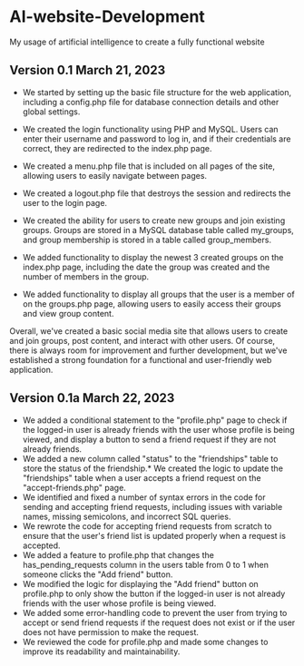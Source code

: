 # AI-website-Development
My usage of artificial intelligence to create a fully functional website

## Version 0.1 March 21, 2023

* We started by setting up the basic file structure for the web application, including a config.php file for database connection details and other global settings.

* We created the login functionality using PHP and MySQL. Users can enter their username and password to log in, and if their credentials are correct, they are redirected to the index.php page.

* We created a menu.php file that is included on all pages of the site, allowing users to easily navigate between pages.

* We created a logout.php file that destroys the session and redirects the user to the login page.

* We created the ability for users to create new groups and join existing groups. Groups are stored in a MySQL database table called my_groups, and group membership is stored in a table called group_members.

* We added functionality to display the newest 3 created groups on the index.php page, including the date the group was created and the number of members in the group.

* We added functionality to display all groups that the user is a member of on the groups.php page, allowing users to easily access their groups and view group content.

Overall, we've created a basic social media site that allows users to create and join groups, post content, and interact with other users. Of course, there is always room for improvement and further development, but we've established a strong foundation for a functional and user-friendly web application.

## Version 0.1a March 22, 2023
* We added a conditional statement to the "profile.php" page to check if the logged-in user is already friends with the user whose profile is being viewed, and display a button to send a friend request if they are not already friends.
* We added a new column called "status" to the "friendships" table to store the status of the friendship.* We created the logic to update the "friendships" table when a user accepts a friend request on the "accept-friends.php" page.
* We identified and fixed a number of syntax errors in the code for sending and accepting friend requests, including issues with variable names, missing semicolons, and incorrect SQL queries.
* We rewrote the code for accepting friend requests from scratch to ensure that the user's friend list is updated properly when a request is accepted.
* We added a feature to profile.php that changes the has_pending_requests column in the users table from 0 to 1 when someone clicks the "Add friend" button.
* We modified the logic for displaying the "Add friend" button on profile.php to only show the button if the logged-in user is not already friends with the user whose profile is being viewed.
* We added some error-handling code to prevent the user from trying to accept or send friend requests if the request does not exist or if the user does not have permission to make the request.
* We reviewed the code for profile.php and made some changes to improve its readability and maintainability.
